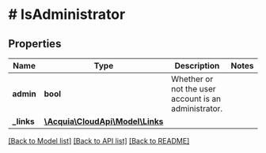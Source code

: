 # # IsAdministrator

## Properties

Name | Type | Description | Notes
------------ | ------------- | ------------- | -------------
**admin** | **bool** | Whether or not the user account is an administrator. |
**_links** | [**\Acquia\CloudApi\Model\Links**](Links.md) |  |

[[Back to Model list]](../../README.md#models) [[Back to API list]](../../README.md#endpoints) [[Back to README]](../../README.md)
